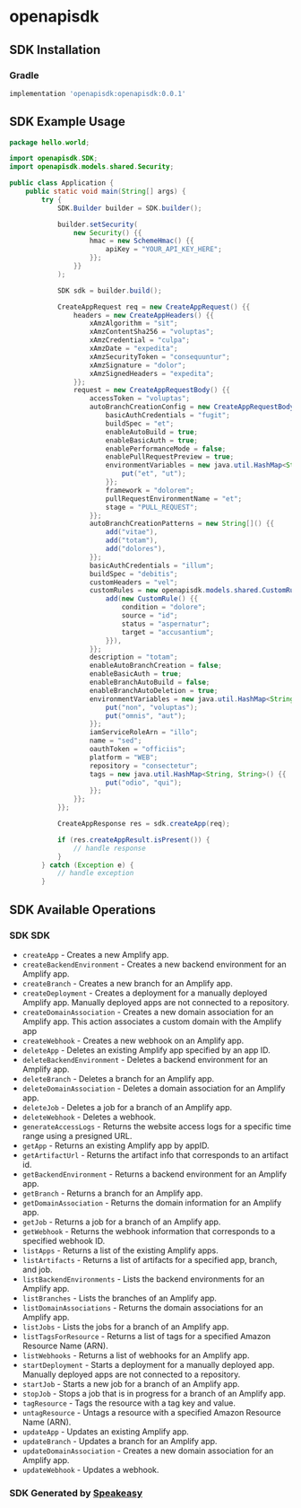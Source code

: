 # openapisdk

<!-- Start SDK Installation -->
## SDK Installation

### Gradle

```groovy
implementation 'openapisdk:openapisdk:0.0.1'
```
<!-- End SDK Installation -->

## SDK Example Usage
<!-- Start SDK Example Usage -->
```java
package hello.world;

import openapisdk.SDK;
import openapisdk.models.shared.Security;

public class Application {
    public static void main(String[] args) {
        try {
            SDK.Builder builder = SDK.builder();

            builder.setSecurity(
                new Security() {{
                    hmac = new SchemeHmac() {{
                        apiKey = "YOUR_API_KEY_HERE";
                    }};
                }}
            );

            SDK sdk = builder.build();

            CreateAppRequest req = new CreateAppRequest() {{
                headers = new CreateAppHeaders() {{
                    xAmzAlgorithm = "sit";
                    xAmzContentSha256 = "voluptas";
                    xAmzCredential = "culpa";
                    xAmzDate = "expedita";
                    xAmzSecurityToken = "consequuntur";
                    xAmzSignature = "dolor";
                    xAmzSignedHeaders = "expedita";
                }};
                request = new CreateAppRequestBody() {{
                    accessToken = "voluptas";
                    autoBranchCreationConfig = new CreateAppRequestBodyAutoBranchCreationConfig() {{
                        basicAuthCredentials = "fugit";
                        buildSpec = "et";
                        enableAutoBuild = true;
                        enableBasicAuth = true;
                        enablePerformanceMode = false;
                        enablePullRequestPreview = true;
                        environmentVariables = new java.util.HashMap<String, String>() {{
                            put("et", "ut");
                        }};
                        framework = "dolorem";
                        pullRequestEnvironmentName = "et";
                        stage = "PULL_REQUEST";
                    }};
                    autoBranchCreationPatterns = new String[]() {{
                        add("vitae"),
                        add("totam"),
                        add("dolores"),
                    }};
                    basicAuthCredentials = "illum";
                    buildSpec = "debitis";
                    customHeaders = "vel";
                    customRules = new openapisdk.models.shared.CustomRule[]() {{
                        add(new CustomRule() {{
                            condition = "dolore";
                            source = "id";
                            status = "aspernatur";
                            target = "accusantium";
                        }}),
                    }};
                    description = "totam";
                    enableAutoBranchCreation = false;
                    enableBasicAuth = true;
                    enableBranchAutoBuild = false;
                    enableBranchAutoDeletion = true;
                    environmentVariables = new java.util.HashMap<String, String>() {{
                        put("non", "voluptas");
                        put("omnis", "aut");
                    }};
                    iamServiceRoleArn = "illo";
                    name = "sed";
                    oauthToken = "officiis";
                    platform = "WEB";
                    repository = "consectetur";
                    tags = new java.util.HashMap<String, String>() {{
                        put("odio", "qui");
                    }};
                }};
            }};

            CreateAppResponse res = sdk.createApp(req);

            if (res.createAppResult.isPresent()) {
                // handle response
            }
        } catch (Exception e) {
            // handle exception
        }
```
<!-- End SDK Example Usage -->

<!-- Start SDK Available Operations -->
## SDK Available Operations

### SDK SDK

* `createApp` -  Creates a new Amplify app. 
* `createBackendEnvironment` -  Creates a new backend environment for an Amplify app. 
* `createBranch` -  Creates a new branch for an Amplify app. 
* `createDeployment` -  Creates a deployment for a manually deployed Amplify app. Manually deployed apps are not connected to a repository. 
* `createDomainAssociation` -  Creates a new domain association for an Amplify app. This action associates a custom domain with the Amplify app 
* `createWebhook` -  Creates a new webhook on an Amplify app. 
* `deleteApp` -  Deletes an existing Amplify app specified by an app ID. 
* `deleteBackendEnvironment` -  Deletes a backend environment for an Amplify app. 
* `deleteBranch` -  Deletes a branch for an Amplify app. 
* `deleteDomainAssociation` -  Deletes a domain association for an Amplify app. 
* `deleteJob` -  Deletes a job for a branch of an Amplify app. 
* `deleteWebhook` -  Deletes a webhook. 
* `generateAccessLogs` -  Returns the website access logs for a specific time range using a presigned URL. 
* `getApp` -  Returns an existing Amplify app by appID. 
* `getArtifactUrl` -  Returns the artifact info that corresponds to an artifact id. 
* `getBackendEnvironment` -  Returns a backend environment for an Amplify app. 
* `getBranch` -  Returns a branch for an Amplify app. 
* `getDomainAssociation` -  Returns the domain information for an Amplify app. 
* `getJob` -  Returns a job for a branch of an Amplify app. 
* `getWebhook` -  Returns the webhook information that corresponds to a specified webhook ID. 
* `listApps` -  Returns a list of the existing Amplify apps. 
* `listArtifacts` -  Returns a list of artifacts for a specified app, branch, and job. 
* `listBackendEnvironments` -  Lists the backend environments for an Amplify app. 
* `listBranches` -  Lists the branches of an Amplify app. 
* `listDomainAssociations` -  Returns the domain associations for an Amplify app. 
* `listJobs` -  Lists the jobs for a branch of an Amplify app. 
* `listTagsForResource` -  Returns a list of tags for a specified Amazon Resource Name (ARN). 
* `listWebhooks` -  Returns a list of webhooks for an Amplify app. 
* `startDeployment` -  Starts a deployment for a manually deployed app. Manually deployed apps are not connected to a repository. 
* `startJob` -  Starts a new job for a branch of an Amplify app. 
* `stopJob` -  Stops a job that is in progress for a branch of an Amplify app. 
* `tagResource` -  Tags the resource with a tag key and value. 
* `untagResource` -  Untags a resource with a specified Amazon Resource Name (ARN). 
* `updateApp` -  Updates an existing Amplify app. 
* `updateBranch` -  Updates a branch for an Amplify app. 
* `updateDomainAssociation` -  Creates a new domain association for an Amplify app.
* `updateWebhook` -  Updates a webhook. 

<!-- End SDK Available Operations -->

### SDK Generated by [Speakeasy](https://docs.speakeasyapi.dev/docs/using-speakeasy/client-sdks)
